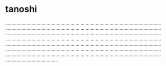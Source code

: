 # tanoshi

..............................................................................................................................................................................................................................................................................................................................................................................................................................................................................................................................................................................................................................................................................................................................................................................................................................................................................................................................................